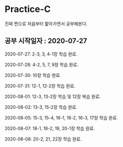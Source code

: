 # Practice-C
진짜 찐으로 처음부터 핥아가면서 공부해본다.

## 공부 시작일자 : 2020-07-27

2020-07-27: 2-3, 3, 4-1장 학습 완료.

2020-07-28: 4-2, 5, 7, 9장 학습 완료.

2020-07-30: 10장 학습 완료.

2020-07-31: 12-1, 12-2장 학습 완료.

2020-08-01: 12-3, 13-2장 학습 및 12장 복습 완료.

2020-08-02: 13-3, 15-2장 학습 완료.

2020-08-05: 15-3, 15-4, 16-1, 16-2, 16-3, 17장 학습 완료.

2020-08-07: 18-1, 18-2, 19, 20-1장 학습 완료.

2020-08-08: 20-2, 21, 22장 학습 완료.
